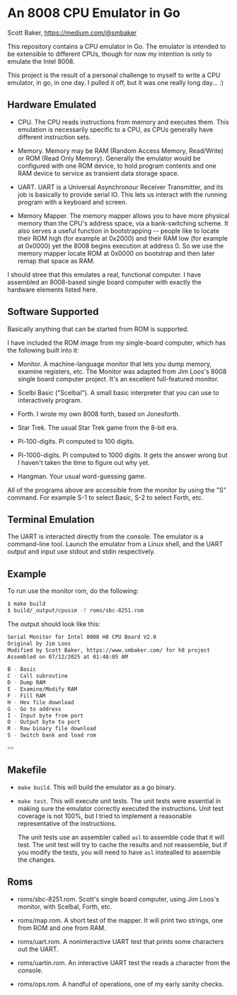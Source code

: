 # An 8008 CPU Emulator in Go

Scott Baker, https://medium.com/@smbaker

This repository contains a CPU emulator in Go. The emulator is
intended to be extensible to different CPUs, though for now my
intention is only to emulate the Intel 8008.

This project is the result of a personal challenge to myself to
write a CPU emulator, in go, in one day. I pulled it off, but it was
one really long day... :)

## Hardware Emulated

* CPU. The CPU reads instructions from memory and executes them. This
  emulation is necessarily specific to a CPU, as CPUs generally have
  different instruction sets.

* Memory. Memory may be RAM (Random Access Memory, Read/Write) or ROM
  (Read Only Memory). Generally the emulator would be configured with
  one ROM device, to hold program contents and one RAM device to service
  as transient data storage space.

* UART. UART is a Universal Asynchronour Receiver Transmitter, and its
  job is basically to provide serial IO. This lets us interact with the
  running program with a keyboard and screen.

* Memory Mapper. The memory mapper allows you to have more physical memory
  than the CPU's address space, via a bank-switching scheme. It also
  serves a useful function in bootstrapping -- people like to locate their
  ROM high (for example at 0x2000) and their RAM low (for example at
  0x0000) yet the 8008 begins execution at address 0. So we use the
  memory mapper locate ROM at 0x0000 on bootstrap and then later remap
  that space as RAM.

I should stree that this emulates a real, functional computer. I have
assembled an 8008-based single board computer with exactly the hardware
elements listed here. 

## Software Supported

Basically anything that can be started from ROM is supported.

I have included the ROM image from my single-board computer, which has
the following built into it:

* Monitor. A machine-language monitor that lets you dump memory, examine
  registers, etc. The Monitor was adapted from Jim Loos's 8008 single
  board computer project. It's an excellent full-featured monitor.

* Scelbi Basic ("Scelbal"). A small basic interpreter that you can use
  to interactively program.

* Forth. I wrote my own 8008 forth, based on Jonesforth.

* Star Trek. The usual Star Trek game from the 8-bit era.

* Pi-100-digits. Pi computed to 100 digits.

* Pi-1000-digits. Pi computed to 1000 digits. It gets the answer wrong
  but I haven't taken the time to figure out why yet.

* Hangman. Your usual word-guessing game.

All of the programs above are accessible from the monitor by using the
"S" command. For example S-1 to select Basic, S-2 to select Forth, etc.

## Terminal Emulation

The UART is interacted directly from the console. The emulator is a 
command-line tool. Launch the emulator from a Linux shell, and the UART
output and input use stdout and stdin respectively.

## Example

To run use the monitor rom, do the following:

```bash
$ make build
$ build/_output/cpusim -f roms/sbc-8251.rom
```

The output should look like this:

```bash
Serial Monitor for Intel 8008 H8 CPU Board V2.0
Original by Jim Loos
Modified by Scott Baker, https://www.smbaker.com/ for h8 project
Assembled on 07/12/2025 at 01:48:05 AM

B - Basic
C - Call subroutine
D - Dump RAM
E - Examine/Modify RAM
F - Fill RAM
H - Hex file download
G - Go to address
I - Input byte from port
O - Output byte to port
R - Raw binary file download
S - Switch bank and load rom

>>
```

## Makefile

* `make build`. This will build the emulator as a go binary.

* `make test`. This will execute unit tests. The unit tests were
  essential in making sure the emulator correctly executed the
  instructions. Unit test coverage is not 100%, but I tried to
  implement a reasonable representative of the instructions.

  The unit tests use an assembler called `asl` to assemble code
  that it will test. The unit test will try to cache the results
  and not reassemble, but if you modify the tests, you will need
  to have `asl` instealled to assemble the changes.

## Roms

* roms/sbc-8251.rom. Scott's single board computer, using Jim Loos's
  monitor, with Scelbal, Forth, etc.

* roms/map.rom. A short test of the mapper. It will print two strings,
  one from ROM and one from RAM.

* roms/uart.rom. A noninteractive UART test that prints some characters
  out the UART.

* roms/uartin.rom. An interactive UART test the reads a character from
  the console.

* roms/ops.rom. A handful of operations, one of my early sanity checks.

